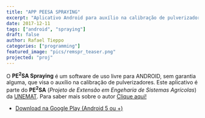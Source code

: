 ```yaml
---
title: "APP PEESA SPRAYING"
excerpt: "Aplicativo Android para auxílio na calibração de pulverizadores (portuguese)"
date: 2017-12-11
tags: ["android", "spraying"]
draft: false
author: Rafael Tieppo 
categories: ["programming"]
featured_image: "pics/remspr_teaser.png"
projected: "proj"
---
```


O **PE<sup>2</sup>SA Spraying** é um software de uso livre para ANDROID, sem
garantia alguma, que visa o auxílio na calibração de
pulverizadores. Este aplicativo é parte do **PE<sup>2</sup>SA** (*Projeto de
Extensão em Engeharia de Sistemas Agrícolas*) da
[UNEMAT](http://tangara.unemat.br). Para saber mais sobre o autor
[Clique aqui!](https://rafatieppo.github.io)

- [Download na Google Play (Android 5 ou +)](https://play.google.com/store/apps/details?id=brrafaeltieppo.rem.spraying)


